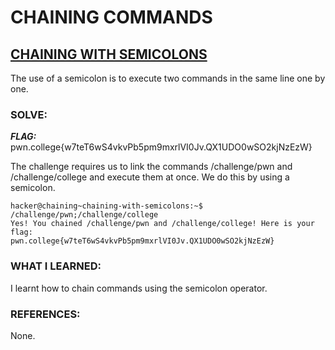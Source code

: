 # **CHAINING COMMANDS**
## **<ins>CHAINING WITH SEMICOLONS</ins>**
The use of a semicolon is to execute two commands in the same line one by one.

### SOLVE: 
***FLAG:*** pwn.college{w7teT6wS4vkvPb5pm9mxrlVI0Jv.QX1UDO0wSO2kjNzEzW}

The challenge requires us to link the commands /challenge/pwn and /challenge/college and execute them at once.
We do this by using a semicolon.

```
hacker@chaining~chaining-with-semicolons:~$  /challenge/pwn;/challenge/college
Yes! You chained /challenge/pwn and /challenge/college! Here is your flag:
pwn.college{w7teT6wS4vkvPb5pm9mxrlVI0Jv.QX1UDO0wSO2kjNzEzW}
```

### WHAT I LEARNED:
I learnt how to chain commands using the semicolon operator. 

### REFERENCES:
None. 
